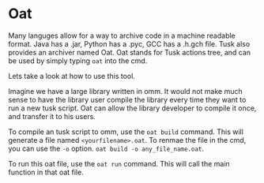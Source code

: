 # Oat

Many languges allow for a way to archive code in a machine readable format. Java has a .jar, Python has a .pyc, GCC has a .h.gch file. Tusk also provides an archiver named Oat. Oat stands for Tusk actions tree, and can be used by simply typing `oat` into the cmd. 

Lets take a look at how to use this tool.

Imagine we have a large library written in omm. It would not make much sense to have the library user compile the library every time they want to run a new tusk script. Oat can allow the library developer to compile it once, and transfer it to his users. 

To compile an tusk script to omm, use the `oat build` command. This will generate a file named `<yourfilename>.oat`. To renmae the file in the cmd, you can use the `-o` option. `oat build -o any_file_name.oat`.

To run this oat file, use the `oat run` command. This will call the main function in that oat file. 
